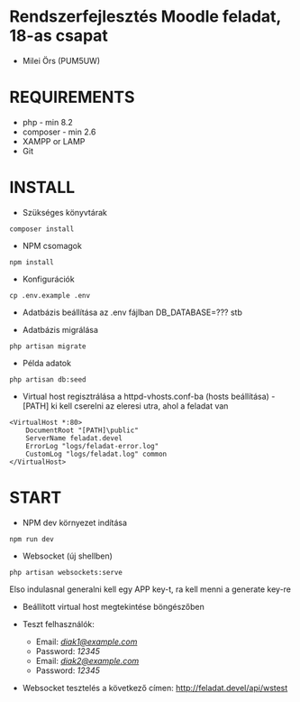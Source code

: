 # Rendszerfejlesztés Moodle feladat, 18-as csapat

- Milei Örs (PUM5UW)

# REQUIREMENTS

- php - min 8.2
- composer - min 2.6
- XAMPP or LAMP
- Git

# INSTALL

- Szükséges könyvtárak

```shell
composer install
```

- NPM csomagok

```shell
npm install
```

- Konfigurációk

```shell
cp .env.example .env
```

- Adatbázis beállítása az .env fájlban DB_DATABASE=??? stb

- Adatbázis migrálása

```shell
php artisan migrate
```

- Példa adatok

```shell
php artisan db:seed
```

- Virtual host regisztrálása a httpd-vhosts.conf-ba (hosts beállítása) -[PATH] ki kell cserelni az eleresi utra, ahol a feladat van

```apacheconf
<VirtualHost *:80>
    DocumentRoot "[PATH]\public"
    ServerName feladat.devel
    ErrorLog "logs/feladat-error.log"
    CustomLog "logs/feladat.log" common
</VirtualHost>
```

# START

- NPM dev környezet indítása

```shell
npm run dev
```

- Websocket (új shellben)

```shell
php artisan websockets:serve
```

Elso indulasnal generalni kell egy APP key-t, ra kell menni a generate key-re

- Beállított virtual host megtekintése böngészőben
- Teszt felhasználók:

  - Email: *diak1@example.com*
  - Password: _12345_
  - Email: *diak2@example.com*
  - Password: _12345_

- Websocket tesztelés a következő címen: http://feladat.devel/api/wstest
